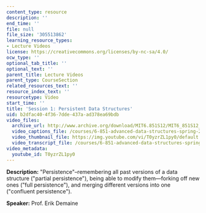 ```yaml
---
content_type: resource
description: ''
end_time: ''
file: null
file_size: '305513862'
learning_resource_types:
- Lecture Videos
license: https://creativecommons.org/licenses/by-nc-sa/4.0/
ocw_type: ''
optional_tab_title: ''
optional_text: ''
parent_title: Lecture Videos
parent_type: CourseSection
related_resources_text: ''
resource_index_text: ''
resourcetype: Video
start_time: ''
title: 'Session 1: Persistent Data Structures'
uid: b2dfac40-4f36-7dde-437a-ad378ea69bdb
video_files:
  archive_url: http://www.archive.org/download/MIT6.851S12/MIT6_851S12_lec01_300k.mp4
  video_captions_file: /courses/6-851-advanced-data-structures-spring-2012/e2feafbe88c25c90989db5c8baae3a9e_T0yzrZL1py0.vtt
  video_thumbnail_file: https://img.youtube.com/vi/T0yzrZL1py0/default.jpg
  video_transcript_file: /courses/6-851-advanced-data-structures-spring-2012/d3cca795855400281720a24a1e27002e_T0yzrZL1py0.pdf
video_metadata:
  youtube_id: T0yzrZL1py0
---
```


**Description:** "Persistence"–remembering all past versions of a data structure ("partial persistence"), being able to modify them—forking off new ones ("full persistence"), and merging different versions into one ("confluent persistence").

**Speaker:** Prof. Erik Demaine

